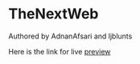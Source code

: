 # TheNextWeb

Authored by
AdnanAfsari and ljblunts

Here is the link for live [preview](https://rawcdn.githack.com/AdnanAfsari/TheNextWeb/2b047363c67259525e9dc721d63b1202a755b128/index.html)
